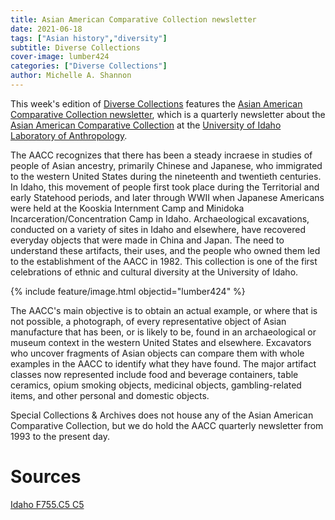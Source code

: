 ```yaml
---
title: Asian American Comparative Collection newsletter
date: 2021-06-18
tags: ["Asian history","diversity"]
subtitle: Diverse Collections
cover-image: lumber424
categories: ["Diverse Collections"]
author: Michelle A. Shannon
---
```


This week's edition of [Diverse Collections](https://harvester.lib.uidaho.edu/series/diversecollections.html) features the [Asian American Comparative Collection newsletter](https://alliance-primo.hosted.exlibrisgroup.com/permalink/f/m1uotc/CP71110284710001451), which is a quarterly newsletter about the [Asian American Comparative Collection](https://www.uidaho.edu/class/anthrolab/collections/aacc) at the [University of Idaho Laboratory of Anthropology](https://www.uidaho.edu/class/anthrolab).

The AACC recognizes that there has been a steady incraese in studies of people of Asian ancestry, primarily Chinese and Japanese, who immigrated to the western United States during the nineteenth and twentieth centuries. In Idaho, this movement of people first took place during the Territorial and early Statehood periods, and later through WWII when Japanese Americans were held at the Kooskia Internment Camp and Minidoka Incarceration/Concentration Camp in Idaho. Archaeological excavations, conducted on a variety of sites in Idaho and elsewhere, have recovered everyday objects that were made in China and Japan. The need to understand these artifacts, their uses, and the people who owned them led to the establishment of the AACC in 1982. This collection is one of the first celebrations of ethnic and cultural diversity at the University of Idaho.

{% include feature/image.html objectid="lumber424" %}

The AACC's main objective is to obtain an actual example, or where that is not possible, a photograph, of every representative object of Asian manufacture that has been, or is likely to be, found in an archaeological or museum context in the western United States and elsewhere. Excavators who uncover fragments of Asian objects can compare them with whole examples in the AACC to identify what they have found. The major artifact classes now represented include food and beverage containers, table ceramics, opium smoking objects, medicinal objects, gambling-related items, and other personal and domestic objects.

Special Collections & Archives does not house any of the Asian American Comparative Collection, but we do hold the AACC quarterly newsletter from 1993 to the present day. 

# Sources

[Idaho F755.C5 C5](https://alliance-primo.hosted.exlibrisgroup.com/permalink/f/m1uotc/CP71110284710001451)